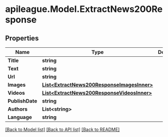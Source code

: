 # apileague.Model.ExtractNews200Response

## Properties

Name | Type | Description | Notes
------------ | ------------- | ------------- | -------------
**Title** | **string** |  | [optional] 
**Text** | **string** |  | [optional] 
**Url** | **string** |  | [optional] 
**Images** | [**List&lt;ExtractNews200ResponseImagesInner&gt;**](ExtractNews200ResponseImagesInner.md) |  | [optional] 
**Videos** | [**List&lt;ExtractNews200ResponseVideosInner&gt;**](ExtractNews200ResponseVideosInner.md) |  | [optional] 
**PublishDate** | **string** |  | [optional] 
**Authors** | **List&lt;string&gt;** |  | [optional] 
**Language** | **string** |  | [optional] 

[[Back to Model list]](../README.md#documentation-for-models) [[Back to API list]](../README.md#documentation-for-api-endpoints) [[Back to README]](../README.md)

